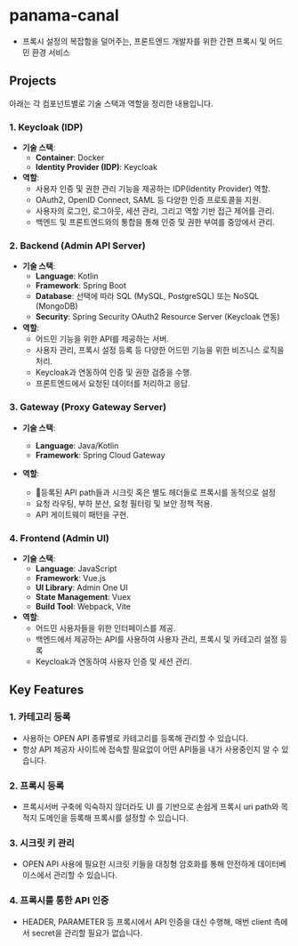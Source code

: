 # panama-canal

- 프록시 설정의 복잡함을 덜어주는, 프론트엔드 개발자를 위한 간편 프록시 및 어드민 환경 서비스


## Projects

아래는 각 컴포넌트별로 기술 스택과 역할을 정리한 내용입니다.

### 1. **Keycloak (IDP)**
   - **기술 스택**: 
     - **Container**: Docker
     - **Identity Provider (IDP)**: Keycloak
   - **역할**:
     - 사용자 인증 및 권한 관리 기능을 제공하는 IDP(Identity Provider) 역할.
     - OAuth2, OpenID Connect, SAML 등 다양한 인증 프로토콜을 지원.
     - 사용자의 로그인, 로그아웃, 세션 관리, 그리고 역할 기반 접근 제어를 관리.
     - 백엔드 및 프론트엔드와의 통합을 통해 인증 및 권한 부여를 중앙에서 관리.

### 2. **Backend (Admin API Server)**
   - **기술 스택**:
     - **Language**: Kotlin
     - **Framework**: Spring Boot
     - **Database**: 선택에 따라 SQL (MySQL, PostgreSQL) 또는 NoSQL (MongoDB)
     - **Security**: Spring Security OAuth2 Resource Server (Keycloak 연동)
   - **역할**:
     - 어드민 기능을 위한 API를 제공하는 서버.
     - 사용자 관리, 프록시 설정 등록 등 다양한 어드민 기능을 위한 비즈니스 로직을 처리.
     - Keycloak과 연동하여 인증 및 권한 검증을 수행.
     - 프론트엔드에서 요청된 데이터를 처리하고 응답.

### 3. **Gateway (Proxy Gateway Server)**
   - **기술 스택**:
     - **Language**: Java/Kotlin
     - **Framework**: Spring Cloud Gateway
    
   - **역할**:
     - 등록된 API path들과 시크릿 혹은 별도 헤더들로 프록시를 동적으로 설정
     - 요청 라우팅, 부하 분산, 요청 필터링 및 보안 정책 적용.
     - API 게이트웨이 패턴을 구현.

### 4. **Frontend (Admin UI)**
   - **기술 스택**:
     - **Language**: JavaScript
     - **Framework**: Vue.js
     - **UI Library**: Admin One UI
     - **State Management**: Vuex
     - **Build Tool**: Webpack, Vite
   - **역할**:
     - 어드민 사용자들을 위한 인터페이스를 제공.
     - 백엔드에서 제공하는 API를 사용하여 사용자 관리, 프록시 및 카테고리 설정 등록
     - Keycloak과 연동하여 사용자 인증 및 세션 관리.


## Key Features

### 1. 카테고리 등록
- 사용하는 OPEN API 종류별로 카테고리를 등록해 관리할 수 있습니다.
- 항상 API 제공자 사이트에 접속할 필요없이 어떤 API들을 내가 사용중인지 알 수 있습니다.

### 2. 프록시 등록
- 프록시서버 구축에 익숙하지 않더라도 UI 를 기반으로 손쉽게 프록시 uri path와 목적지 도메인을 등록해 프록시를 설정할 수 있습니다.

### 3. 시크릿 키 관리
- OPEN API 사용에 필요한 시크릿 키들을 대칭형 암호화를 통해 안전하게 데이터베이스에서 관리할 수 있습니다.

### 4. 프록시를 통한 API 인증
- HEADER, PARAMETER 등 프록시에서 API 인증을 대신 수행해, 매번 client 측에서 secret을 관리할 필요가 없습니다.
